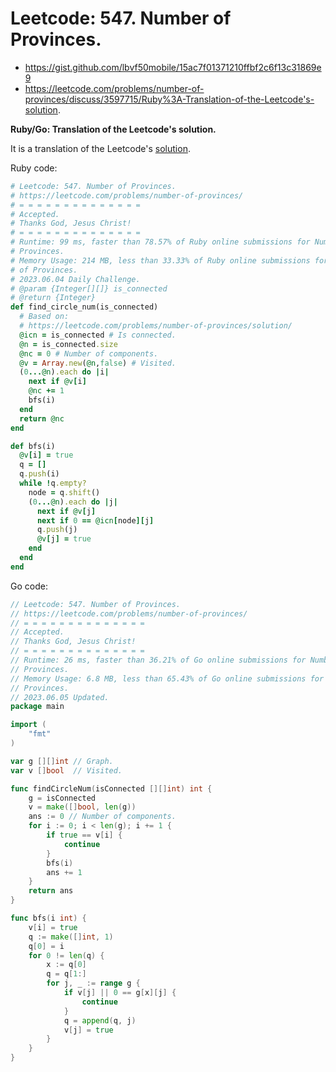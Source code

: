 # Leetcode: 547. Number of Provinces.

- https://gist.github.com/lbvf50mobile/15ac7f01371210ffbf2c6f13c31869e9
- https://leetcode.com/problems/number-of-provinces/discuss/3597715/Ruby%3A-Translation-of-the-Leetcode's-solution.

**Ruby/Go: Translation of the Leetcode's solution.**

It is a translation of the Leetcode's [solution](https://leetcode.com/problems/number-of-provinces/solution/).


Ruby code:
```Ruby
# Leetcode: 547. Number of Provinces.
# https://leetcode.com/problems/number-of-provinces/
# = = = = = = = = = = = = = =
# Accepted.
# Thanks God, Jesus Christ!
# = = = = = = = = = = = = = =
# Runtime: 99 ms, faster than 78.57% of Ruby online submissions for Number of
# Provinces.
# Memory Usage: 214 MB, less than 33.33% of Ruby online submissions for Number
# of Provinces.
# 2023.06.04 Daily Challenge.
# @param {Integer[][]} is_connected
# @return {Integer}
def find_circle_num(is_connected)
  # Based on:
  # https://leetcode.com/problems/number-of-provinces/solution/
  @icn = is_connected # Is connected.
  @n = is_connected.size
  @nc = 0 # Number of components.
  @v = Array.new(@n,false) # Visited.
  (0...@n).each do |i|
    next if @v[i]
    @nc += 1
    bfs(i)
  end
  return @nc
end

def bfs(i)
  @v[i] = true
  q = []
  q.push(i)
  while !q.empty?
    node = q.shift()
    (0...@n).each do |j|
      next if @v[j]
      next if 0 == @icn[node][j]
      q.push(j)
      @v[j] = true
    end
  end
end
```
Go code:
```Go
// Leetcode: 547. Number of Provinces.
// https://leetcode.com/problems/number-of-provinces/
// = = = = = = = = = = = = = =
// Accepted.
// Thanks God, Jesus Christ!
// = = = = = = = = = = = = = =
// Runtime: 26 ms, faster than 36.21% of Go online submissions for Number of
// Provinces.
// Memory Usage: 6.8 MB, less than 65.43% of Go online submissions for Number of
// Provinces.
// 2023.06.05 Updated.
package main

import (
	"fmt"
)

var g [][]int // Graph.
var v []bool  // Visited.

func findCircleNum(isConnected [][]int) int {
	g = isConnected
	v = make([]bool, len(g))
	ans := 0 // Number of components.
	for i := 0; i < len(g); i += 1 {
		if true == v[i] {
			continue
		}
		bfs(i)
		ans += 1
	}
	return ans
}

func bfs(i int) {
	v[i] = true
	q := make([]int, 1)
	q[0] = i
	for 0 != len(q) {
		x := q[0]
		q = q[1:]
		for j, _ := range g {
			if v[j] || 0 == g[x][j] {
				continue
			}
			q = append(q, j)
			v[j] = true
		}
	}
}
```

